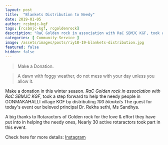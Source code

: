 ```yaml
---
layout: post
title:  "Blankets Distribution to Needy"
date: 2019-01-05
author: rcsbmjc-kgf
tags: [rcsbmjc-kgf, rcgoldenrock]
description: "RaC Golden rock in association with RaC SBMJC KGF, took a step forward to help the needy people in GONMAKAHALLI village KGF by distributing 100 blankets The guest for today's event our beloved principal Dr. Rekha sethi, Ms Sandhya.."
categories: [ Community-Service ]
image: /assets/images/posts/riy18-19-blankets-distribution.jpg
featured: false
hidden: false
---
```


> Make a Donation.

> A dawn with foggy weather, do not mess with your day unless you allow it.

Make a donation in this winter season. *RaC Golden rock in association with RaC SBMJC KGF*, took a step forward to help the needy people in GONMAKAHALLI village KGF by distributing *100 blankets* The guest for today's event our beloved principal Dr. Rekha sethi, Ms Sandhya.

A big thanks to Rotaractors of Golden rock for the love & effort they have put into in helping the needy ones, Nearly 30 active rotaractors took part in this event.

Check here for more details: <a rel="noopener noreferrer" target="_blank" href="https://www.instagram.com/p/BsQYkRnHwkn/?utm_source=ig_share_sheet&igshid=55ui2amccrlr">Instagram</a>